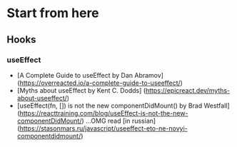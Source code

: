 # Start from here

## Hooks

### useEffect

- [A Complete Guide to useEffect by Dan Abramov] (https://overreacted.io/a-complete-guide-to-useeffect/)
- [Myths about useEffect by Kent C. Dodds] (https://epicreact.dev/myths-about-useeffect/)
- [useEffect(fn, []) is not the new componentDidMount() by Brad Westfall] (https://reacttraining.com/blog/useEffect-is-not-the-new-componentDidMount/) ...OMG read [in russian] (https://stasonmars.ru/javascript/useeffect-eto-ne-novyi-componentdidmount/)
